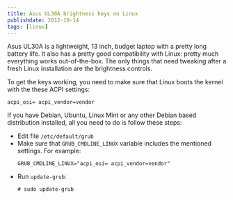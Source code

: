 ```yaml
---
title: Asus UL30A brightness keys on Linux
publishdate: 2012-10-14
tags: [linux]
---
```


Asus UL30A is a lightweight, 13 inch, budget laptop with a pretty long battery life. It also has a pretty good compatibility with Linux: pretty much everything works out-of-the-box. The only things that need tweaking after a fresh Linux installation are the brightness controls.

<!--more-->

To get the keys working, you need to make sure that Linux boots the kernel with the these ACPI settings:

```
acpi_osi= acpi_vendor=vendor
```

If you have Debian, Ubuntu, Linux Mint or any other Debian based distribution installed, all you need to do is follow these steps:

  - Edit file `/etc/default/grub`
  - Make sure that `GRUB_CMDLINE_LINUX` variable includes the mentioned settings. For example:
    ```
    GRUB_CMDLINE_LINUX="acpi_osi= acpi_vendor=vendor"
    ```
  - Run `update-grub`:
    ```
    # sudo update-grub
    ```

